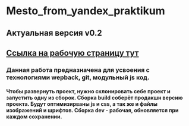 # Mesto_from_yandex_praktikum
## Актуальная версия v0.2
## [Ссылка на рабочую страницу тут](https://muratbyazrov.github.io/Mesto_from_yandex_praktikum/) ##
### Данная работа предназначена для усвоения с технологиями wepback, git, модульный js код. 
#### Чтобы развернуть проект, нужно склонировать себе проект и запустить одну из сборок. Сборка build соберёт продакшн версию проекта. Будут оптимизирваны js и css, а так же и файлы изображений и шрифтов. Сборка dev - рабочая, обновляется при каждом сохранении.

